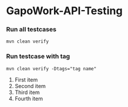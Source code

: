 ﻿# GapoWork-API-Testing

### Run all testcases
```
mvn clean verify
```

### Run testcase with tag
```
mvn clean verify -Dtags="tag name"
```

1. First item
2. Second item
3. Third item
4. Fourth item

